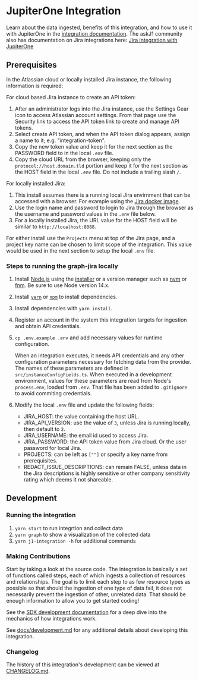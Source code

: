 # JupiterOne Integration

Learn about the data ingested, benefits of this integration, and how to use it
with JupiterOne in the [integration documentation](docs/jupiterone.md). The
askJ1 community also has documentation on Jira integrations here:
[Jira integration with JupiterOne](https://community.askj1.com/kb/articles/1009-jira-integration-with-jupiterone)

## Prerequisites

In the Atlassian cloud or locally installed Jira instance, the following
information is required:

For cloud based Jira instance to create an API token:

1. After an administrator logs into the Jira instance, use the Settings Gear icon to
   access Atlassian account settings. From that page use the Security link to access the API token link to create and manage API tokens.
2. Select create API token, and when the API token dialog appears, assign a name
   to it; e.g. "integration-token".
3. Copy the new token value and keep it for the next section as the PASSWORD
   field to in the local `.env` file.
4. Copy the cloud URL from the browser, keeping only the
   `protocol://host.domain.tld` portion and keep it for the next section as the
   HOST field in the local `.env` file. Do not include a trailing slash `/`.

For locally installed Jira:

1. This install assumes there is a running local Jira envirnment that can be accessed with 
   a browser. For example using the [Jira docker image](https://hub.docker.com/r/atlassian/jira-software).
2. Use the login name and password to login to Jira through the browser as the username and
   password values in the `.env` file below.
4. For a locally installed Jira, the URL value for the HOST field will be
   similar to `http://localhost:8088`.

For either install use the `Projects` menu at top of the Jira page, and a
project key name can be chosen to limit scope of the integration. This value would be used in the next section to setup the local `.env` file.

### Steps to running the graph-jira locally

1. Install [Node.js](https://nodejs.org/) using the
   [installer](https://nodejs.org/en/download/) or a version manager such as
   [nvm](https://github.com/nvm-sh/nvm) or [fnm](https://github.com/Schniz/fnm).
   Be sure to use Node version 14.x.
2. Install [`yarn`](https://yarnpkg.com/getting-started/install) or
   [`npm`](https://github.com/npm/cli#installation) to install dependencies.
3. Install dependencies with `yarn install`.
4. Register an account in the system this integration targets for ingestion and
   obtain API credentials.
5. `cp .env.example .env` and add necessary values for runtime configuration.

   When an integration executes, it needs API credentials and any other
   configuration parameters necessary for fetching data from the provider. The
   names of these parameters are defined in `src/instanceConfigFields.ts`. When
   executed in a development environment, values for these parameters are read
   from Node's `process.env`, loaded from `.env`. That file has been added to
   `.gitignore` to avoid commiting credentials.

6. Modify the local `.env` file and update the following fields:
   - JIRA_HOST: the value containing the host URL.
   - JIRA_API_VERSION: use the value of `3`, unless Jira is running locally,
     then default to `2`.
   - JIRA_USERNAME: the email id used to access Jira.
   - JIRA_PASSWORD: the API token value from Jira cloud. Or the user
     password for local Jira.
   - PROJECTS: can be left as `[""]` or specify a key name from prerequisites.
   - REDACT_ISSUE_DESCRIPTIONS: can remain FALSE, unless data in the Jira
     descriptions is highly sensitive or other company sensitivity rating which
     deems it not shareable.

## Development

### Running the integration

1. `yarn start` to run integrtion and collect data
2. `yarn graph` to show a visualization of the collected data
3. `yarn j1-integration -h` for additional commands

### Making Contributions

Start by taking a look at the source code. The integration is basically a set of
functions called steps, each of which ingests a collection of resources and
relationships. The goal is to limit each step to as few resource types as
possible so that should the ingestion of one type of data fail, it does not
necessarily prevent the ingestion of other, unrelated data. That should be
enough information to allow you to get started coding!

See the
[SDK development documentation](https://github.com/JupiterOne/sdk/blob/main/docs/integrations/development.md)
for a deep dive into the mechanics of how integrations work.

See [docs/development.md](docs/development.md) for any additional details about
developing this integration.

### Changelog

The history of this integration's development can be viewed at
[CHANGELOG.md](CHANGELOG.md).

[def]:
  https://community.askj1.com/kb/articles/1009-jira-integration-with-jupiterone
